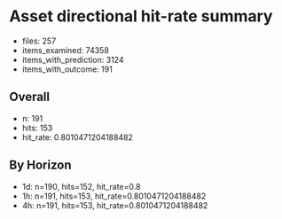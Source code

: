 # Asset directional hit-rate summary
- files: 257
- items_examined: 74358
- items_with_prediction: 3124
- items_with_outcome: 191

## Overall
- n: 191
- hits: 153
- hit_rate: 0.8010471204188482

## By Horizon
- 1d: n=190, hits=152, hit_rate=0.8
- 1h: n=191, hits=153, hit_rate=0.8010471204188482
- 4h: n=191, hits=153, hit_rate=0.8010471204188482
